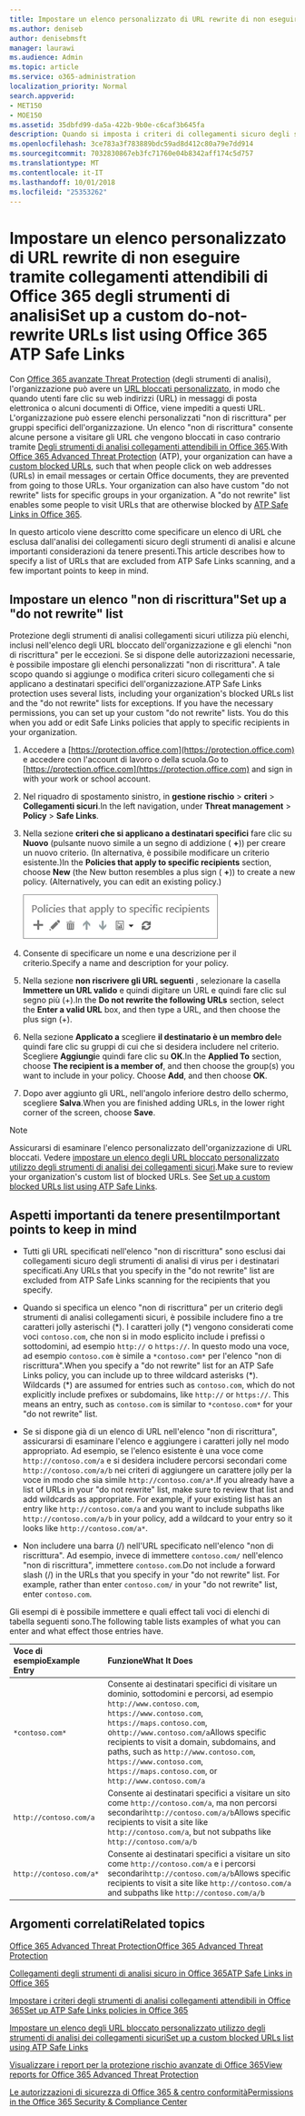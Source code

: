 ```yaml
---
title: Impostare un elenco personalizzato di URL rewrite di non eseguire tramite collegamenti attendibili di Office 365 degli strumenti di analisi
ms.author: deniseb
author: denisebmsft
manager: laurawi
ms.audience: Admin
ms.topic: article
ms.service: o365-administration
localization_priority: Normal
search.appverid:
- MET150
- MOE150
ms.assetid: 35dbfd99-da5a-422b-9b0e-c6caf3b645fa
description: Quando si imposta i criteri di collegamenti sicuro degli strumenti di analisi, è possibile includere una riscrittura di non eseguire ' elenco degli URL per abilitare alcune persone all'interno dell'organizzazione visitare i siti che includono nell'elenco.
ms.openlocfilehash: 3ce783a3f783889bdc59ad8d412c80a79e7dd914
ms.sourcegitcommit: 7032830867eb3fc71760e04b8342aff174c5d757
ms.translationtype: MT
ms.contentlocale: it-IT
ms.lasthandoff: 10/01/2018
ms.locfileid: "25353262"
---
```

# <a name="set-up-a-custom-do-not-rewrite-urls-list-using-office-365-atp-safe-links"></a><span data-ttu-id="703e3-103">Impostare un elenco personalizzato di URL rewrite di non eseguire tramite collegamenti attendibili di Office 365 degli strumenti di analisi</span><span class="sxs-lookup"><span data-stu-id="703e3-103">Set up a custom do-not-rewrite URLs list using Office 365 ATP Safe Links</span></span>

<span data-ttu-id="703e3-p101">Con [Office 365 avanzate Threat Protection](office-365-atp.md) (degli strumenti di analisi), l'organizzazione può avere un [URL bloccati personalizzato](set-up-a-custom-blocked-urls-list-wtih-atp.md), in modo che quando utenti fare clic su web indirizzi (URL) in messaggi di posta elettronica o alcuni documenti di Office, viene impediti a questi URL. L'organizzazione può essere elenchi personalizzati "non di riscrittura" per gruppi specifici dell'organizzazione. Un elenco "non di riscrittura" consente alcune persone a visitare gli URL che vengono bloccati in caso contrario tramite [Degli strumenti di analisi collegamenti attendibili in Office 365](atp-safe-links.md).</span><span class="sxs-lookup"><span data-stu-id="703e3-p101">With [Office 365 Advanced Threat Protection](office-365-atp.md) (ATP), your organization can have a [custom blocked URLs](set-up-a-custom-blocked-urls-list-wtih-atp.md), such that when people click on web addresses (URLs) in email messages or certain Office documents, they are prevented from going to those URLs. Your organization can also have custom "do not rewrite" lists for specific groups in your organization. A "do not rewrite" list enables some people to visit URLs that are otherwise blocked by [ATP Safe Links in Office 365](atp-safe-links.md).</span></span> 
  
<span data-ttu-id="703e3-107">In questo articolo viene descritto come specificare un elenco di URL che esclusa dall'analisi dei collegamenti sicuro degli strumenti di analisi e alcune importanti considerazioni da tenere presenti.</span><span class="sxs-lookup"><span data-stu-id="703e3-107">This article describes how to specify a list of URLs that are excluded from ATP Safe Links scanning, and a few important points to keep in mind.</span></span>

## <a name="set-up-a-do-not-rewrite-list"></a><span data-ttu-id="703e3-108">Impostare un elenco "non di riscrittura"</span><span class="sxs-lookup"><span data-stu-id="703e3-108">Set up a "do not rewrite" list</span></span>

<span data-ttu-id="703e3-p102">Protezione degli strumenti di analisi collegamenti sicuri utilizza più elenchi, inclusi nell'elenco degli URL bloccato dell'organizzazione e gli elenchi "non di riscrittura" per le eccezioni. Se si dispone delle autorizzazioni necessarie, è possibile impostare gli elenchi personalizzati "non di riscrittura". A tale scopo quando si aggiunge o modifica criteri sicuro collegamenti che si applicano a destinatari specifici dell'organizzazione.</span><span class="sxs-lookup"><span data-stu-id="703e3-p102">ATP Safe Links protection uses several lists, including your organization's blocked URLs list and the "do not rewrite" lists for exceptions. If you have the necessary permissions, you can set up your custom "do not rewrite" lists. You do this when you add or edit Safe Links policies that apply to specific recipients in your organization.</span></span> 
  
1. <span data-ttu-id="703e3-112">Accedere a [https://protection.office.com](https://protection.office.com) e accedere con l'account di lavoro o della scuola.</span><span class="sxs-lookup"><span data-stu-id="703e3-112">Go to [https://protection.office.com](https://protection.office.com) and sign in with your work or school account.</span></span> 
    
2. <span data-ttu-id="703e3-113">Nel riquadro di spostamento sinistro, in **gestione rischio** \> **criteri** \> **Collegamenti sicuri**.</span><span class="sxs-lookup"><span data-stu-id="703e3-113">In the left navigation, under **Threat management** \> **Policy** \> **Safe Links**.</span></span>
    
3. <span data-ttu-id="703e3-p103">Nella sezione **criteri che si applicano a destinatari specifici** fare clic su **Nuovo** (pulsante nuovo simile a un segno di addizione ( **+**)) per creare un nuovo criterio. (In alternativa, è possibile modificare un criterio esistente.)</span><span class="sxs-lookup"><span data-stu-id="703e3-p103">In the **Policies that apply to specific recipients** section, choose **New** (the New button resembles a plus sign ( **+**)) to create a new policy. (Alternatively, you can edit an existing policy.)</span></span>
    
    ![Selezionare nuovo per aggiungere un criterio di collegamenti sicuro per i destinatari di posta elettronica specifico](media/01073f42-3cec-4ddb-8c10-4d33ec434676.png)
  
4. <span data-ttu-id="703e3-117">Consente di specificare un nome e una descrizione per il criterio.</span><span class="sxs-lookup"><span data-stu-id="703e3-117">Specify a name and description for your policy.</span></span>
    
5. <span data-ttu-id="703e3-118">Nella sezione **non riscrivere gli URL seguenti** , selezionare la casella **Immettere un URL valido** e quindi digitare un URL e quindi fare clic sul segno più (+).</span><span class="sxs-lookup"><span data-stu-id="703e3-118">In the **Do not rewrite the following URLs** section, select the **Enter a valid URL** box, and then type a URL, and then choose the plus sign (+).</span></span> 
    
6. <span data-ttu-id="703e3-p104">Nella sezione **Applicato a** scegliere **il destinatario è un membro del**e quindi fare clic su gruppi di cui che si desidera includere nel criterio. Scegliere **Aggiungi**e quindi fare clic su **OK**.</span><span class="sxs-lookup"><span data-stu-id="703e3-p104">In the **Applied To** section, choose **The recipient is a member of**, and then choose the group(s) you want to include in your policy. Choose **Add**, and then choose **OK**.</span></span>
    
7. <span data-ttu-id="703e3-121">Dopo aver aggiunto gli URL, nell'angolo inferiore destro dello schermo, scegliere **Salva**.</span><span class="sxs-lookup"><span data-stu-id="703e3-121">When you are finished adding URLs, in the lower right corner of the screen, choose **Save**.</span></span>
    
> [!NOTE]
> <span data-ttu-id="703e3-p105">Assicurarsi di esaminare l'elenco personalizzato dell'organizzazione di URL bloccati. Vedere [impostare un elenco degli URL bloccato personalizzato utilizzo degli strumenti di analisi dei collegamenti sicuri](set-up-a-custom-blocked-urls-list-wtih-atp.md).</span><span class="sxs-lookup"><span data-stu-id="703e3-p105">Make sure to review your organization's custom list of blocked URLs. See [Set up a custom blocked URLs list using ATP Safe Links](set-up-a-custom-blocked-urls-list-wtih-atp.md).</span></span> 
  
## <a name="important-points-to-keep-in-mind"></a><span data-ttu-id="703e3-124">Aspetti importanti da tenere presenti</span><span class="sxs-lookup"><span data-stu-id="703e3-124">Important points to keep in mind</span></span>

- <span data-ttu-id="703e3-125">Tutti gli URL specificati nell'elenco "non di riscrittura" sono esclusi dai collegamenti sicuro degli strumenti di analisi di virus per i destinatari specificati.</span><span class="sxs-lookup"><span data-stu-id="703e3-125">Any URLs that you specify in the "do not rewrite" list are excluded from ATP Safe Links scanning for the recipients that you specify.</span></span>
 
- <span data-ttu-id="703e3-p106">Quando si specifica un elenco "non di riscrittura" per un criterio degli strumenti di analisi collegamenti sicuri, è possibile includere fino a tre caratteri jolly asterischi (\*). I caratteri jolly (\*) vengono considerati come voci `contoso.com`, che non si in modo esplicito include i prefissi o sottodomini, ad esempio `http://` o `https://`. In questo modo una voce, ad esempio `contoso.com` è simile a `*contoso.com*` per l'elenco "non di riscrittura".</span><span class="sxs-lookup"><span data-stu-id="703e3-p106">When you specify a "do not rewrite" list for an ATP Safe Links policy, you can include up to three wildcard asterisks (\*). Wildcards (\*) are assumed for entries such as `contoso.com`, which do not explicitly include prefixes or subdomains, like `http://` or `https://`. This means an entry, such as `contoso.com` is similar to `*contoso.com*` for your "do not rewrite" list.</span></span>

- <span data-ttu-id="703e3-p107">Se si dispone già di un elenco di URL nell'elenco "non di riscrittura", assicurarsi di esaminare l'elenco e aggiungere i caratteri jolly nel modo appropriato. Ad esempio, se l'elenco esistente è una voce come `http://contoso.com/a` e si desidera includere percorsi secondari come `http://contoso.com/a/b` nei criteri di aggiungere un carattere jolly per la voce in modo che sia simile `http://contoso.com/a*`.</span><span class="sxs-lookup"><span data-stu-id="703e3-p107">If you already have a list of URLs in your "do not rewrite" list, make sure to review that list and add wildcards as appropriate. For example, if your existing list has an entry like `http://contoso.com/a` and you want to include subpaths like `http://contoso.com/a/b` in your policy, add a wildcard to your entry so it looks like `http://contoso.com/a*`.</span></span>
    
- <span data-ttu-id="703e3-p108">Non includere una barra (/) nell'URL specificato nell'elenco "non di riscrittura". Ad esempio, invece di immettere `contoso.com/` nell'elenco "non di riscrittura", immettere `contoso.com`.</span><span class="sxs-lookup"><span data-stu-id="703e3-p108">Do not include a forward slash (/) in the URLs that you specify in your "do not rewrite" list. For example, rather than enter `contoso.com/` in your "do not rewrite" list, enter `contoso.com`.</span></span>
    
<span data-ttu-id="703e3-133">Gli esempi di è possibile immettere e quali effect tali voci di elenchi di tabella seguenti sono.</span><span class="sxs-lookup"><span data-stu-id="703e3-133">The following table lists examples of what you can enter and what effect those entries have.</span></span>
    
|<span data-ttu-id="703e3-134">**Voce di esempio**</span><span class="sxs-lookup"><span data-stu-id="703e3-134">**Example Entry**</span></span>|<span data-ttu-id="703e3-135">**Funzione**</span><span class="sxs-lookup"><span data-stu-id="703e3-135">**What It Does**</span></span>|
|:-----|:-----|
|`*contoso.com*`  <br/> |<span data-ttu-id="703e3-136">Consente ai destinatari specifici di visitare un dominio, sottodomini e percorsi, ad esempio `http://www.contoso.com`, `https://www.contoso.com`, `https://maps.contoso.com`, o`http://www.contoso.com/a`</span><span class="sxs-lookup"><span data-stu-id="703e3-136">Allows specific recipients to visit a domain, subdomains, and paths, such as `http://www.contoso.com`, `https://www.contoso.com`, `https://maps.contoso.com`, or `http://www.contoso.com/a`</span></span>  <br/> |
|`http://contoso.com/a`  <br/> |<span data-ttu-id="703e3-137">Consente ai destinatari specifici a visitare un sito come `http://contoso.com/a`, ma non percorsi secondari`http://contoso.com/a/b`</span><span class="sxs-lookup"><span data-stu-id="703e3-137">Allows specific recipients to visit a site like `http://contoso.com/a`, but not subpaths like `http://contoso.com/a/b`</span></span>  <br/> |
|`http://contoso.com/a*`  <br/> |<span data-ttu-id="703e3-138">Consente ai destinatari specifici a visitare un sito come `http://contoso.com/a` e i percorsi secondari`http://contoso.com/a/b`</span><span class="sxs-lookup"><span data-stu-id="703e3-138">Allows specific recipients to visit a site like `http://contoso.com/a` and subpaths like `http://contoso.com/a/b`</span></span>  <br/> |
   
  

## <a name="related-topics"></a><span data-ttu-id="703e3-139">Argomenti correlati</span><span class="sxs-lookup"><span data-stu-id="703e3-139">Related topics</span></span>

[<span data-ttu-id="703e3-140">Office 365 Advanced Threat Protection</span><span class="sxs-lookup"><span data-stu-id="703e3-140">Office 365 Advanced Threat Protection</span></span>](office-365-atp.md)
  
[<span data-ttu-id="703e3-141">Collegamenti degli strumenti di analisi sicuro in Office 365</span><span class="sxs-lookup"><span data-stu-id="703e3-141">ATP Safe Links in Office 365</span></span>](atp-safe-links.md)
  
[<span data-ttu-id="703e3-142">Impostare i criteri degli strumenti di analisi collegamenti attendibili in Office 365</span><span class="sxs-lookup"><span data-stu-id="703e3-142">Set up ATP Safe Links policies in Office 365</span></span>](set-up-atp-safe-links-policies.md)
  
[<span data-ttu-id="703e3-143">Impostare un elenco degli URL bloccato personalizzato utilizzo degli strumenti di analisi dei collegamenti sicuri</span><span class="sxs-lookup"><span data-stu-id="703e3-143">Set up a custom blocked URLs list using ATP Safe Links</span></span>](set-up-a-custom-blocked-urls-list-wtih-atp.md)

[<span data-ttu-id="703e3-144">Visualizzare i report per la protezione rischio avanzate di Office 365</span><span class="sxs-lookup"><span data-stu-id="703e3-144">View reports for Office 365 Advanced Threat Protection</span></span>](view-reports-for-atp.md)

[<span data-ttu-id="703e3-145">Le autorizzazioni di sicurezza di Office 365 &amp; centro conformità</span><span class="sxs-lookup"><span data-stu-id="703e3-145">Permissions in the Office 365 Security &amp; Compliance Center</span></span>](permissions-in-the-security-and-compliance-center.md)
  

